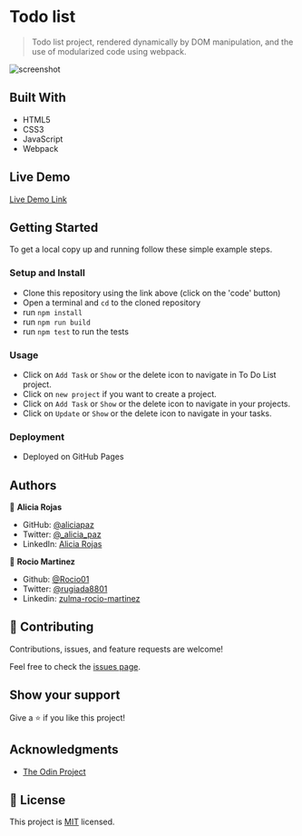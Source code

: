 # Todo list

>  Todo list project, rendered dynamically by DOM manipulation, and the use of modularized code using webpack.

![screenshot](./src/images/captura.PNG)

## Built With

- HTML5
- CSS3
- JavaScript
- Webpack

## Live Demo

[Live Demo Link](https://aliciapaz.github.io/todo-list/)

## Getting Started

To get a local copy up and running follow these simple example steps.

### Setup and Install

- Clone this repository using the link above (click on the 'code' button)
- Open a terminal and `cd` to the cloned repository
- run `npm install`
- run `npm run build`
- run `npm test` to run the tests


### Usage

- Click on  `Add Task` or `Show` or the delete icon  to navigate in To Do List project.
- Click on `new project` if you want to create a project.
- Click on `Add Task` or `Show` or the delete icon  to navigate in your projects.
- Click on `Update` or `Show` or the delete icon  to navigate in your tasks.

### Deployment

- Deployed on GitHub Pages

## Authors

👤 **Alicia Rojas**

- GitHub: [@aliciapaz](https://github.com/aliciapaz)
- Twitter: [@_alicia_paz](https://twitter.com/_alicia_paz)
- LinkedIn: [Alicia Rojas](https://www.linkedin.com/in/aliciapazrojas/)

👤  **Rocio Martinez** 
- Github: [@Rocio01](https://github.com/Rocio01) 
- Twitter: [@rugiada8801](https://twitter.com/rugiada8801) 
- Linkedin: [zulma-rocio-martinez](https://www.linkedin.com/in/zulma-rocio-martinez) 


## 🤝 Contributing

Contributions, issues, and feature requests are welcome!

Feel free to check the [issues page](https://github.com/aliciapaz/todo-list/issues).

## Show your support

Give a ⭐️ if you like this project!

## Acknowledgments

- [The Odin Project](https://www.theodinproject.com/paths/full-stack-ruby-on-rails/courses/javascript/lessons/todo-list)

## 📝 License

This project is [MIT](LICENSE) licensed.

